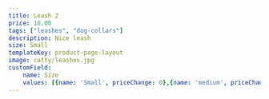 ```yaml
---
title: Leash 2
price: 18.00
tags: ["leashes", "dog-collars"]
description: Nice leash
size: Small
templateKey: product-page-layout
image: catty/leashes.jpg
customField: 
    name: Size
    values: [{name: 'Small', priceChange: 0},{name: 'medium', priceChange: 4.00},{name: 'large', priceChange: 8.00}]
---
```

